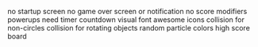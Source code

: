 no startup screen
no game over screen or notification
no score modifiers
powerups need timer countdown visual
font awesome icons
collision for non-circles
collision for rotating objects
random particle colors
high score board